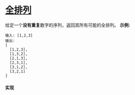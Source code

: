 # [全排列](https://leetcode-cn.com/problems/permutations/description/)

给定一个**没有重复**数字的序列，返回其所有可能的全排列。
**示例:**

```
输入: [1,2,3]
输出:
[
  [1,2,3],
  [1,3,2],
  [2,1,3],
  [2,3,1],
  [3,1,2],
  [3,2,1]
]
```

#### 实现
